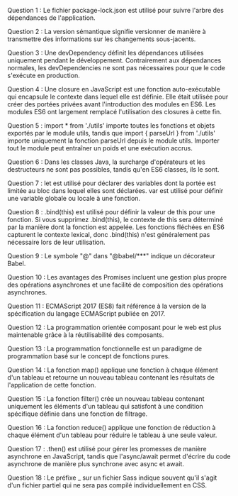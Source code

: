 Question 1 :
Le fichier package-lock.json est utilisé pour suivre l'arbre des dépendances de l'application.

Question 2 :
La version sémantique signifie versionner de manière à transmettre des informations sur les changements sous-jacents.

Question 3 :
Une devDependency définit les dépendances utilisées uniquement pendant le développement. Contrairement aux dépendances normales, les devDependencies ne sont pas nécessaires pour que le code s'exécute en production.

Question 4 :
Une closure en JavaScript est une fonction auto-exécutable qui encapsule le contexte dans lequel elle est définie. Elle était utilisée pour créer des portées privées avant l'introduction des modules en ES6. Les modules ES6 ont largement remplacé l'utilisation des closures à cette fin.

Question 5 :
import * from './utils' importe toutes les fonctions et objets exportés par le module utils, tandis que import { parseUrl } from './utils' importe uniquement la fonction parseUrl depuis le module utils. Importer tout le module peut entraîner un poids et une exécution accrus.

Question 6 :
Dans les classes Java, la surcharge d'opérateurs et les destructeurs ne sont pas possibles, tandis qu'en ES6 classes, ils le sont.

Question 7 :
let est utilisé pour déclarer des variables dont la portée est limitée au bloc dans lequel elles sont déclarées. var est utilisé pour définir une variable globale ou locale à une fonction.

Question 8 :
.bind(this) est utilisé pour définir la valeur de this pour une fonction. Si vous supprimez .bind(this), le contexte de this sera déterminé par la manière dont la fonction est appelée. Les fonctions fléchées en ES6 capturent le contexte lexical, donc .bind(this) n'est généralement pas nécessaire lors de leur utilisation.

Question 9 :
Le symbole "@" dans "@babel/***" indique un décorateur Babel.

Question 10 :
Les avantages des Promises incluent une gestion plus propre des opérations asynchrones et une facilité de composition des opérations asynchrones.

Question 11 :
ECMAScript 2017 (ES8) fait référence à la version de la spécification du langage ECMAScript publiée en 2017.

Question 12 :
La programmation orientée composant pour le web est plus maintenable grâce à la réutilisabilité des composants.

Question 13 :
La programmation fonctionnelle est un paradigme de programmation basé sur le concept de fonctions pures.

Question 14 :
La fonction map() applique une fonction à chaque élément d'un tableau et retourne un nouveau tableau contenant les résultats de l'application de cette fonction.

Question 15 :
La fonction filter() crée un nouveau tableau contenant uniquement les éléments d'un tableau qui satisfont à une condition spécifique définie dans une fonction de filtrage.

Question 16 :
La fonction reduce() applique une fonction de réduction à chaque élément d'un tableau pour réduire le tableau à une seule valeur.

Question 17 :
.then() est utilisé pour gérer les promesses de manière asynchrone en JavaScript, tandis que l'async/await permet d'écrire du code asynchrone de manière plus synchrone avec async et await.

Question 18 :
Le préfixe _ sur un fichier Sass indique souvent qu'il s'agit d'un fichier partiel qui ne sera pas compilé individuellement en CSS.
